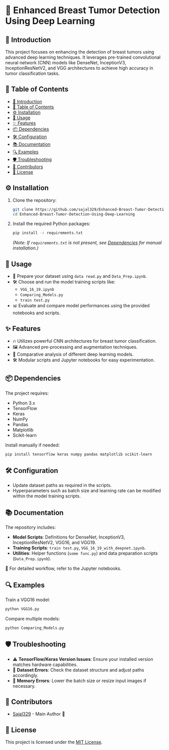 # 🎯 Enhanced Breast Tumor Detection Using Deep Learning

## 📖 Introduction
This project focuses on enhancing the detection of breast tumors using advanced deep learning techniques. It leverages pre-trained convolutional neural network (CNN) models like DenseNet, InceptionV3, InceptionResNetV2, and VGG architectures to achieve high accuracy in tumor classification tasks.

## 🧩 Table of Contents
- [📖 Introduction](#-introduction)
- [🧩 Table of Contents](#-table-of-contents)
- [⚙️ Installation](#-installation)
- [🚀 Usage](#-usage)
- [✨ Features](#-features)
- [📦 Dependencies](#-dependencies)
- [🛠️ Configuration](#-configuration)
- [📚 Documentation](#-documentation)
- [🔍 Examples](#-examples)
- [🛡️ Troubleshooting](#-troubleshooting)
- [👥 Contributors](#-contributors)
- [📝 License](#-license)

## ⚙️ Installation
1. Clone the repository:
    ```bash
    git clone https://github.com/sajal329/Enhanced-Breast-Tumor-Detection-Using-Deep-Learning.git
    cd Enhanced-Breast-Tumor-Detection-Using-Deep-Learning
    ```
2. Install the required Python packages:
    ```bash
    pip install -r requirements.txt
    ```
   *(Note: If `requirements.txt` is not present, see [Dependencies](#-dependencies) for manual installation.)*

## 🚀 Usage
- 📂 Prepare your dataset using `data read.py` and `Data_Prep.ipynb`.
- 🛠️ Choose and run the model training scripts like:
  - `VGG_16_19.ipynb`
  - `Comparing_Models.py`
  - `train test.py`
- 📊 Evaluate and compare model performances using the provided notebooks and scripts.

## ✨ Features
- 🔥 Utilizes powerful CNN architectures for breast tumor classification.
- 🖼️ Advanced pre-processing and augmentation techniques.
- 🧠 Comparative analysis of different deep learning models.
- 🛠️ Modular scripts and Jupyter notebooks for easy experimentation.

## 📦 Dependencies
The project requires:
- Python 3.x
- TensorFlow
- Keras
- NumPy
- Pandas
- Matplotlib
- Scikit-learn

Install manually if needed:
```bash
pip install tensorflow keras numpy pandas matplotlib scikit-learn
```

## 🛠️ Configuration
- Update dataset paths as required in the scripts.
- Hyperparameters such as batch size and learning rate can be modified within the model training scripts.

## 📚 Documentation
The repository includes:
- **Model Scripts**: Definitions for DenseNet, InceptionV3, InceptionResNetV2, VGG16, and VGG19.
- **Training Scripts**: `train test.py`, `VGG_16_19_with_deepnet.ipynb`.
- **Utilities**: Helper functions (`some func.py`) and data preparation scripts (`Data_Prep.ipynb`).

📘 For detailed workflow, refer to the Jupyter notebooks.

## 🔍 Examples
Train a VGG16 model:
```bash
python VGG16.py
```
Compare multiple models:
```bash
python Comparing_Models.py
```

## 🛡️ Troubleshooting
- ⚠️ **TensorFlow/Keras Version Issues**: Ensure your installed version matches hardware capabilities.
- 📂 **Dataset Errors**: Check the dataset structure and adjust paths accordingly.
- 🧹 **Memory Errors**: Lower the batch size or resize input images if necessary.

## 👥 Contributors
- [Sajal329](https://github.com/sajal329) - Main Author 🎉

## 📝 License
This project is licensed under the [MIT License](LICENSE).
